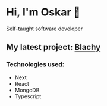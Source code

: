 # Hi, I'm Oskar 👋
Self-taught software developer

## My latest project: [Blachy](https://blachy.vercel.app/)
### Technologies used:
- Next
- React
- MongoDB
- Typescript
